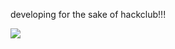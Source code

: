 developing for the sake of hackclub!!!

![](https://github-readme-stats.hackclub.dev/api/wakatime?username=6939&api_domain=hackatime.hackclub.com&theme=shadow_red&custom_title=Hackatime+Stats&layout=compact&cache_seconds=0&langs_count=8
)
